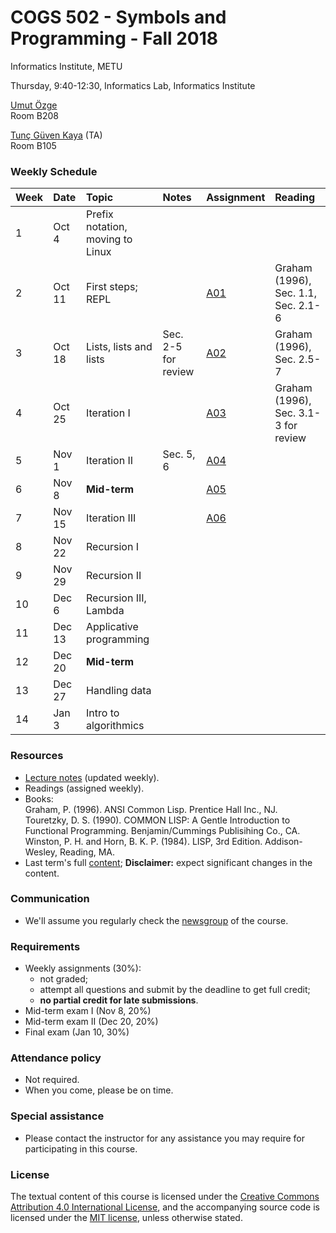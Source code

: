 # COGS 502 - Symbols and Programming - Fall 2018
Informatics Institute, METU

Thursday, 9:40-12:30, Informatics Lab, Informatics Institute

[Umut Özge](https://umutozge.github.io)  
Room B208

[Tunç Güven Kaya](mailto:tuncgk@gmail.com) (TA)  
Room B105

### Weekly Schedule

|Week| Date   | Topic | Notes | Assignment | Reading
:---|:---|:---|:---|:---|:--- 
1   | Oct 4  | Prefix notation, moving to Linux | 
2   | Oct 11 | First steps; REPL |  | [A01](assignments/cogs502-assignment-01.pdf) | Graham (1996), Sec. 1.1, Sec. 2.1-6| 
3   | Oct 18 | Lists, lists and lists | Sec. 2-5 for review | [A02](assignments/cogs502-assignment-02.pdf) | Graham (1996), Sec. 2.5-7 | 
4   | Oct 25 | Iteration I|  | [A03](assignments/cogs502-assignment-03.pdf)  | Graham (1996), Sec. 3.1-3 for review |
5   | Nov 1  | Iteration II| Sec. 5, 6  | [A04](assignments/cogs502-assignment-04.pdf)|
6   | Nov 8  | **Mid-term** | |    [A05](assignments/cogs502-assignment-05.pdf)| 
7   | Nov 15 | Iteration III | |   [A06](assignments/cogs502-assignment-06.pdf)| 
8   | Nov 22 | Recursion I | |         <!---[A07](assignments/cogs502-assignment-07.pdf)--> | 
9   | Nov 29 | Recursion II | |               <!---[A08](assignments/cogs502-assignment-08.pdf)--> | 
10  | Dec 6  | Recursion III, Lambda | |                  <!---[A09](assignments/cogs502-assignment-09.pdf)--> | 
11  | Dec 13 | Applicative programming | | <!---[A10](assignments/cogs502-assignment-10.pdf)--> | 
12  | Dec 20 | **Mid-term** | |            <!---[A11](assignments/cogs502-assignment-11.pdf)--> | 
13  | Dec 27 | Handling data  | |          <!---[A12](assignments/cogs502-assignment-12.pdf)--> | 
14  | Jan 3  | Intro to algorithmics | |   <!---[A13](assignments/cogs502-assignment-13.pdf)--> | 

### Resources 

* [Lecture notes](notes/cogs502-lecture-notes.pdf) (updated weekly).
* Readings (assigned weekly).
* Books:  
	Graham, P. (1996). ANSI Common Lisp. Prentice Hall Inc., NJ.  
	Touretzky, D. S. (1990). COMMON LISP: A Gentle Introduction to Functional Programming. Benjamin/Cummings Publisihing Co., CA.  
	Winston, P. H. and Horn, B. K. P. (1984). LISP, 3rd Edition. Addison-Wesley, Reading, MA.  
* Last term's full [content](var/symbols-and-programming-2018-Spring.zip); **Disclaimer:** expect significant changes in the content.

### Communication

* We'll assume you regularly check the [newsgroup](https://groups.google.com/forum/#!forum/metu-cogs-502-symbols-and-programming) of the course.

### Requirements

* Weekly assignments (30%): 
	- not graded; 
	- attempt all questions and submit by the deadline to get full credit;
	- **no partial credit for late submissions**.
* Mid-term exam I (Nov 8, 20%)
* Mid-term exam II (Dec 20, 20%)
* Final exam (Jan 10, 30%)

### Attendance policy

* Not required.
* When you come, please be on time.

### Special assistance

* Please contact the instructor for any assistance you may require for participating in this course.

### License
The textual content of this course is licensed under the [Creative Commons Attribution 4.0 International License](https://creativecommons.org/licenses/by/4.0/), and the accompanying source code is licensed under the [MIT license](http://opensource.org/licenses/mit-license.php), unless otherwise stated.
